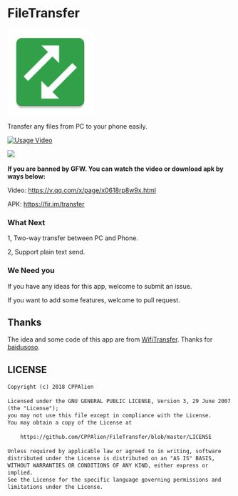 # FileTransfer
![](https://github.com/CPPAlien/FileTransfer/raw/master/app/src/main/res/mipmap-xxxhdpi/ic_launcher.png)

Transfer any files from PC to your phone easily.

[![Usage Video](http://7xq276.com2.z0.glb.qiniucdn.com/filetransfer_cover1.jpg)](https://www.youtube.com/watch?v=NUNaORa1YzM)

![](http://7xq276.com2.z0.glb.qiniucdn.com/google_play.png)

**If you are banned by GFW. You can watch the video or download apk by ways below:**

Video: https://v.qq.com/x/page/x0618rp8w9x.html

APK: https://fir.im/transfer

### What Next
1, Two-way transfer between PC and Phone. 

2, Support plain text send.

### We Need you
If you have any ideas for this app, welcome to submit an issue. 

If you want to add some features, welcome to pull request. 

## Thanks
The idea and some code of this app are from [WifiTransfer](https://github.com/baidusoso/WifiTransfer).
Thanks for [baidusoso](https://github.com/baidusoso).

## LICENSE
```
Copyright (c) 2018 CPPAlien

Licensed under the GNU GENERAL PUBLIC LICENSE, Version 3, 29 June 2007 (the "License");
you may not use this file except in compliance with the License.
You may obtain a copy of the License at

    https://github.com/CPPAlien/FileTransfer/blob/master/LICENSE

Unless required by applicable law or agreed to in writing, software
distributed under the License is distributed on an "AS IS" BASIS,
WITHOUT WARRANTIES OR CONDITIONS OF ANY KIND, either express or implied.
See the License for the specific language governing permissions and
limitations under the License.
```

